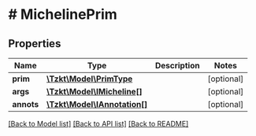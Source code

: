 # # MichelinePrim

## Properties

Name | Type | Description | Notes
------------ | ------------- | ------------- | -------------
**prim** | [**\Tzkt\Model\PrimType**](PrimType.md) |  | [optional]
**args** | [**\Tzkt\Model\IMicheline[]**](IMicheline.md) |  | [optional]
**annots** | [**\Tzkt\Model\IAnnotation[]**](IAnnotation.md) |  | [optional]

[[Back to Model list]](../../README.md#models) [[Back to API list]](../../README.md#endpoints) [[Back to README]](../../README.md)
